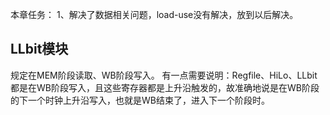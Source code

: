本章任务：
1、解决了数据相关问题，load-use没有解决，放到以后解决。


## LLbit模块
规定在MEM阶段读取、WB阶段写入。
有一点需要说明：Regfile、HiLo、LLbit都是在WB阶段写入，且这些寄存器都是上升沿触发的，故准确地说是在WB阶段的下一个时钟上升沿写入，也就是WB结束了，进入下一个阶段时。